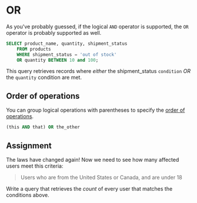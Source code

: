 # OR

As you've probably guessed, if the logical `AND` operator is supported, the `OR` operator is probably supported as well.

```SQL
SELECT product_name, quantity, shipment_status
    FROM products
    WHERE shipment_status = 'out of stock'
    OR quantity BETWEEN 10 and 100;
```

This query retrieves records where *either* the shipment_status `condition` *OR* the `quantity` condition are met.

## Order of operations

You can group logical operations with parentheses to specify the [order of operations](https://www.mathsisfun.com/operation-order-pemdas.html).

```sql
(this AND that) OR the_other
```

## Assignment

The laws have changed again! Now we need to see how many affected users meet this criteria:

> Users who are from the United States or Canada, and are under 18

Write a query that retrieves the *count* of every user that matches the conditions above.
